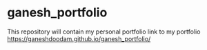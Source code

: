 # ganesh_portfolio
This repository will contain my personal portfolio
link to my portfolio https://ganeshdoodam.github.io/ganesh_portfolio/
